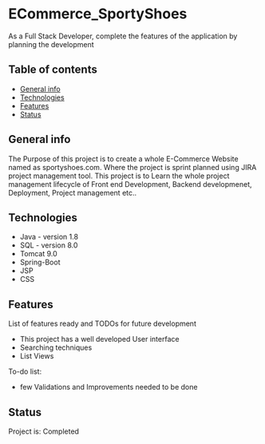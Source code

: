 # ECommerce_SportyShoes
As a Full Stack Developer, complete the features of the application by planning the development

## Table of contents
* [General info](#general-info)
* [Technologies](#technologies)
* [Features](#features)
* [Status](#status)

## General info
The Purpose of this project is to create a whole E-Commerce Website named as sportyshoes.com. Where the project is sprint planned using JIRA project management tool.
This project is to Learn the whole project management lifecycle of Front end Development, Backend developmenet, Deployment, Project management etc..

## Technologies
* Java - version 1.8
* SQL - version 8.0
* Tomcat 9.0
* Spring-Boot
* JSP
* CSS

## Features
List of features ready and TODOs for future development
* This project has a well developed User interface
* Searching techniques
* List Views

To-do list:
* few Validations and Improvements needed to be done

## Status
Project is: Completed


